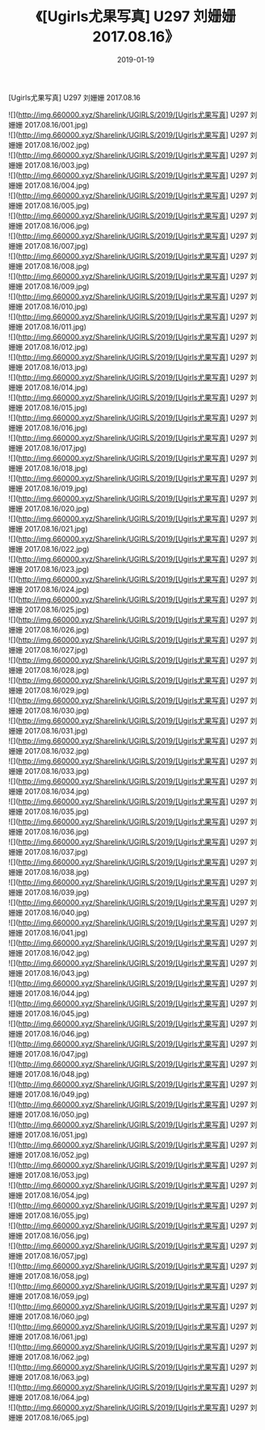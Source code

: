 ﻿---
layout: post
title:  《[Ugirls尤果写真] U297 刘姗姗 2017.08.16》
date:   2019-01-19
img: http://img.660000.xyz/Sharelink/UGIRLS/2019/[Ugirls尤果写真] U297 刘姗姗 2017.08.16/000.jpg
categories: [美女, 清纯, 唯美]
---

[Ugirls尤果写真] U297 刘姗姗 2017.08.16

 ![](http://img.660000.xyz/Sharelink/UGIRLS/2019/[Ugirls尤果写真] U297 刘姗姗 2017.08.16/001.jpg) <br>![](http://img.660000.xyz/Sharelink/UGIRLS/2019/[Ugirls尤果写真] U297 刘姗姗 2017.08.16/002.jpg) <br>![](http://img.660000.xyz/Sharelink/UGIRLS/2019/[Ugirls尤果写真] U297 刘姗姗 2017.08.16/003.jpg) <br>![](http://img.660000.xyz/Sharelink/UGIRLS/2019/[Ugirls尤果写真] U297 刘姗姗 2017.08.16/004.jpg) <br>![](http://img.660000.xyz/Sharelink/UGIRLS/2019/[Ugirls尤果写真] U297 刘姗姗 2017.08.16/005.jpg) <br>![](http://img.660000.xyz/Sharelink/UGIRLS/2019/[Ugirls尤果写真] U297 刘姗姗 2017.08.16/006.jpg) <br>![](http://img.660000.xyz/Sharelink/UGIRLS/2019/[Ugirls尤果写真] U297 刘姗姗 2017.08.16/007.jpg) <br>![](http://img.660000.xyz/Sharelink/UGIRLS/2019/[Ugirls尤果写真] U297 刘姗姗 2017.08.16/008.jpg) <br>![](http://img.660000.xyz/Sharelink/UGIRLS/2019/[Ugirls尤果写真] U297 刘姗姗 2017.08.16/009.jpg) <br>![](http://img.660000.xyz/Sharelink/UGIRLS/2019/[Ugirls尤果写真] U297 刘姗姗 2017.08.16/010.jpg) <br>![](http://img.660000.xyz/Sharelink/UGIRLS/2019/[Ugirls尤果写真] U297 刘姗姗 2017.08.16/011.jpg) <br>![](http://img.660000.xyz/Sharelink/UGIRLS/2019/[Ugirls尤果写真] U297 刘姗姗 2017.08.16/012.jpg) <br>![](http://img.660000.xyz/Sharelink/UGIRLS/2019/[Ugirls尤果写真] U297 刘姗姗 2017.08.16/013.jpg) <br>![](http://img.660000.xyz/Sharelink/UGIRLS/2019/[Ugirls尤果写真] U297 刘姗姗 2017.08.16/014.jpg) <br>![](http://img.660000.xyz/Sharelink/UGIRLS/2019/[Ugirls尤果写真] U297 刘姗姗 2017.08.16/015.jpg) <br>![](http://img.660000.xyz/Sharelink/UGIRLS/2019/[Ugirls尤果写真] U297 刘姗姗 2017.08.16/016.jpg) <br>![](http://img.660000.xyz/Sharelink/UGIRLS/2019/[Ugirls尤果写真] U297 刘姗姗 2017.08.16/017.jpg) <br>![](http://img.660000.xyz/Sharelink/UGIRLS/2019/[Ugirls尤果写真] U297 刘姗姗 2017.08.16/018.jpg) <br>![](http://img.660000.xyz/Sharelink/UGIRLS/2019/[Ugirls尤果写真] U297 刘姗姗 2017.08.16/019.jpg) <br>![](http://img.660000.xyz/Sharelink/UGIRLS/2019/[Ugirls尤果写真] U297 刘姗姗 2017.08.16/020.jpg) <br>![](http://img.660000.xyz/Sharelink/UGIRLS/2019/[Ugirls尤果写真] U297 刘姗姗 2017.08.16/021.jpg) <br>![](http://img.660000.xyz/Sharelink/UGIRLS/2019/[Ugirls尤果写真] U297 刘姗姗 2017.08.16/022.jpg) <br>![](http://img.660000.xyz/Sharelink/UGIRLS/2019/[Ugirls尤果写真] U297 刘姗姗 2017.08.16/023.jpg) <br>![](http://img.660000.xyz/Sharelink/UGIRLS/2019/[Ugirls尤果写真] U297 刘姗姗 2017.08.16/024.jpg) <br>![](http://img.660000.xyz/Sharelink/UGIRLS/2019/[Ugirls尤果写真] U297 刘姗姗 2017.08.16/025.jpg) <br>![](http://img.660000.xyz/Sharelink/UGIRLS/2019/[Ugirls尤果写真] U297 刘姗姗 2017.08.16/026.jpg) <br>![](http://img.660000.xyz/Sharelink/UGIRLS/2019/[Ugirls尤果写真] U297 刘姗姗 2017.08.16/027.jpg) <br>![](http://img.660000.xyz/Sharelink/UGIRLS/2019/[Ugirls尤果写真] U297 刘姗姗 2017.08.16/028.jpg) <br>![](http://img.660000.xyz/Sharelink/UGIRLS/2019/[Ugirls尤果写真] U297 刘姗姗 2017.08.16/029.jpg) <br>![](http://img.660000.xyz/Sharelink/UGIRLS/2019/[Ugirls尤果写真] U297 刘姗姗 2017.08.16/030.jpg) <br>![](http://img.660000.xyz/Sharelink/UGIRLS/2019/[Ugirls尤果写真] U297 刘姗姗 2017.08.16/031.jpg) <br>![](http://img.660000.xyz/Sharelink/UGIRLS/2019/[Ugirls尤果写真] U297 刘姗姗 2017.08.16/032.jpg) <br>![](http://img.660000.xyz/Sharelink/UGIRLS/2019/[Ugirls尤果写真] U297 刘姗姗 2017.08.16/033.jpg) <br>![](http://img.660000.xyz/Sharelink/UGIRLS/2019/[Ugirls尤果写真] U297 刘姗姗 2017.08.16/034.jpg) <br>![](http://img.660000.xyz/Sharelink/UGIRLS/2019/[Ugirls尤果写真] U297 刘姗姗 2017.08.16/035.jpg) <br>![](http://img.660000.xyz/Sharelink/UGIRLS/2019/[Ugirls尤果写真] U297 刘姗姗 2017.08.16/036.jpg) <br>![](http://img.660000.xyz/Sharelink/UGIRLS/2019/[Ugirls尤果写真] U297 刘姗姗 2017.08.16/037.jpg) <br>![](http://img.660000.xyz/Sharelink/UGIRLS/2019/[Ugirls尤果写真] U297 刘姗姗 2017.08.16/038.jpg) <br>![](http://img.660000.xyz/Sharelink/UGIRLS/2019/[Ugirls尤果写真] U297 刘姗姗 2017.08.16/039.jpg) <br>![](http://img.660000.xyz/Sharelink/UGIRLS/2019/[Ugirls尤果写真] U297 刘姗姗 2017.08.16/040.jpg) <br>![](http://img.660000.xyz/Sharelink/UGIRLS/2019/[Ugirls尤果写真] U297 刘姗姗 2017.08.16/041.jpg) <br>![](http://img.660000.xyz/Sharelink/UGIRLS/2019/[Ugirls尤果写真] U297 刘姗姗 2017.08.16/042.jpg) <br>![](http://img.660000.xyz/Sharelink/UGIRLS/2019/[Ugirls尤果写真] U297 刘姗姗 2017.08.16/043.jpg) <br>![](http://img.660000.xyz/Sharelink/UGIRLS/2019/[Ugirls尤果写真] U297 刘姗姗 2017.08.16/044.jpg) <br>![](http://img.660000.xyz/Sharelink/UGIRLS/2019/[Ugirls尤果写真] U297 刘姗姗 2017.08.16/045.jpg) <br>![](http://img.660000.xyz/Sharelink/UGIRLS/2019/[Ugirls尤果写真] U297 刘姗姗 2017.08.16/046.jpg) <br>![](http://img.660000.xyz/Sharelink/UGIRLS/2019/[Ugirls尤果写真] U297 刘姗姗 2017.08.16/047.jpg) <br>![](http://img.660000.xyz/Sharelink/UGIRLS/2019/[Ugirls尤果写真] U297 刘姗姗 2017.08.16/048.jpg) <br>![](http://img.660000.xyz/Sharelink/UGIRLS/2019/[Ugirls尤果写真] U297 刘姗姗 2017.08.16/049.jpg) <br>![](http://img.660000.xyz/Sharelink/UGIRLS/2019/[Ugirls尤果写真] U297 刘姗姗 2017.08.16/050.jpg) <br>![](http://img.660000.xyz/Sharelink/UGIRLS/2019/[Ugirls尤果写真] U297 刘姗姗 2017.08.16/051.jpg) <br>![](http://img.660000.xyz/Sharelink/UGIRLS/2019/[Ugirls尤果写真] U297 刘姗姗 2017.08.16/052.jpg) <br>![](http://img.660000.xyz/Sharelink/UGIRLS/2019/[Ugirls尤果写真] U297 刘姗姗 2017.08.16/053.jpg) <br>![](http://img.660000.xyz/Sharelink/UGIRLS/2019/[Ugirls尤果写真] U297 刘姗姗 2017.08.16/054.jpg) <br>![](http://img.660000.xyz/Sharelink/UGIRLS/2019/[Ugirls尤果写真] U297 刘姗姗 2017.08.16/055.jpg) <br>![](http://img.660000.xyz/Sharelink/UGIRLS/2019/[Ugirls尤果写真] U297 刘姗姗 2017.08.16/056.jpg) <br>![](http://img.660000.xyz/Sharelink/UGIRLS/2019/[Ugirls尤果写真] U297 刘姗姗 2017.08.16/057.jpg) <br>![](http://img.660000.xyz/Sharelink/UGIRLS/2019/[Ugirls尤果写真] U297 刘姗姗 2017.08.16/058.jpg) <br>![](http://img.660000.xyz/Sharelink/UGIRLS/2019/[Ugirls尤果写真] U297 刘姗姗 2017.08.16/059.jpg) <br>![](http://img.660000.xyz/Sharelink/UGIRLS/2019/[Ugirls尤果写真] U297 刘姗姗 2017.08.16/060.jpg) <br>![](http://img.660000.xyz/Sharelink/UGIRLS/2019/[Ugirls尤果写真] U297 刘姗姗 2017.08.16/061.jpg) <br>![](http://img.660000.xyz/Sharelink/UGIRLS/2019/[Ugirls尤果写真] U297 刘姗姗 2017.08.16/062.jpg) <br>![](http://img.660000.xyz/Sharelink/UGIRLS/2019/[Ugirls尤果写真] U297 刘姗姗 2017.08.16/063.jpg) <br>![](http://img.660000.xyz/Sharelink/UGIRLS/2019/[Ugirls尤果写真] U297 刘姗姗 2017.08.16/064.jpg) <br>![](http://img.660000.xyz/Sharelink/UGIRLS/2019/[Ugirls尤果写真] U297 刘姗姗 2017.08.16/065.jpg) <br>